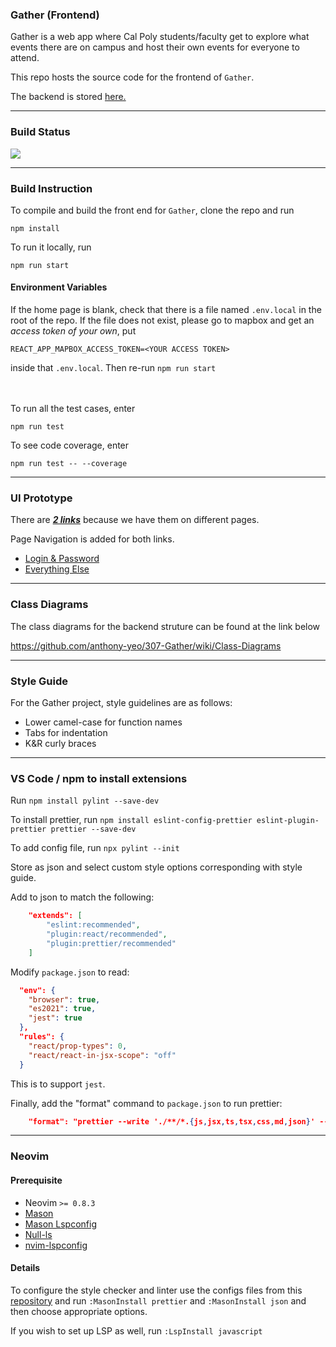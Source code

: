 ### Gather (Frontend)
Gather is a web app where Cal Poly students/faculty get to explore what events there are on campus and host their own events for everyone to attend.

This repo hosts the source code for the frontend of `Gather`.

The backend is stored [here.](https://github.com/anthony-yeo/307-Gather)
___

### Build Status
![](https://github.com/anarchaworld/307-Gather-Frontend/actions/workflows/node.js.yml/badge.svg)

____
### Build Instruction

To compile and build the front end for `Gather`, clone the repo and run

```
npm install
```

To run it locally, run

```
npm run start
```
#### Environment Variables
If the home page is blank, check that there is a file named `.env.local` in the root of the repo. 
If the file does not exist, please go to mapbox and get an _access token of your own_, put

```
REACT_APP_MAPBOX_ACCESS_TOKEN=<YOUR ACCESS TOKEN>
```

inside that `.env.local`. Then re-run `npm run start`

<br></br>
To run all the test cases, enter
```
npm run test
```
To see code coverage, enter
```
npm run test -- --coverage
```

---
### UI Prototype
There are <ins>_**2 links**_</ins> because we have them on different pages.

Page Navigation is added for both links.

- [Login & Password](https://www.figma.com/file/A0BfmaQVH5doZ4Mg8GJMs4/Login-Screen?node-id=0%3A1&t=KfKAlqUsiZcyPFp8-1)
- [Everything Else](https://www.figma.com/file/A0BfmaQVH5doZ4Mg8GJMs4/Login-Screen?node-id=21%3A2&t=KfKAlqUsiZcyPFp8-1)

___
### Class Diagrams
The class diagrams for the backend struture can be found at the link below

https://github.com/anthony-yeo/307-Gather/wiki/Class-Diagrams

___
### Style Guide

For the Gather project, style guidelines are as follows:

- Lower camel-case for function names
- Tabs for indentation
- K&R curly braces

---

### VS Code / npm to install extensions

Run
`npm install pylint --save-dev`

To install prettier, run
`npm install eslint-config-prettier eslint-plugin-prettier prettier --save-dev`

To add config file, run
`npx pylint --init`

Store as json and select custom style options corresponding with style guide.

Add to json to match the following:

```json
    "extends": [
        "eslint:recommended",
        "plugin:react/recommended",
        "plugin:prettier/recommended"
    ]
```

Modify `package.json` to read:

```json
  "env": {
    "browser": true,
    "es2021": true,
    "jest": true
  },
  "rules": {
    "react/prop-types": 0,
    "react/react-in-jsx-scope": "off"
  }
```

This is to support `jest`.

Finally, add the "format" command to `package.json` to run prettier:

```json
    "format": "prettier --write './**/*.{js,jsx,ts,tsx,css,md,json}' --config ./.prettierrc"
```

---

### Neovim

#### Prerequisite

- Neovim `>= 0.8.3`
- [Mason](https://github.com/williamboman/mason.nvim)
- [Mason Lspconfig](https://github.com/williamboman/mason-lspconfig.nvim)
- [Null-ls](https://github.com/jose-elias-alvarez/null-ls.nvim)
- [nvim-lspconfig](https://github.com/neovim/nvim-lspconfig)

#### Details

To configure the style checker and linter use the configs files from this [repository](https://github.com/anarchaworld/dotfiles/tree/main/.config/nvim)
and run `:MasonInstall prettier` and `:MasonInstall json` and then choose appropriate options.

If you wish to set up LSP as well, run `:LspInstall javascript`
